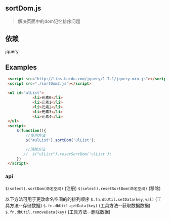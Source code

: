 ## sortDom.js 
>解决页面中的dom记忆排序问题

## 依赖
jquery

## Examples

```html
 <script src="http://libs.baidu.com/jquery/1.7.1/jquery.min.js"></script>
 <script src="./sortDom2.js"></script>

 <ul id="ulList">
            <li>元素0</li>
            <li>元素1</li>
            <li>元素2</li>
            <li>元素3</li>
            <li>元素4</li>
 </ul>
 <script>
     $(function(){
         //使用方法
         $("#ulList").sortDom('ulList');

         //清除方法
        //  $("ulList").resetSortDom('ulList');
     })
 </script>
 ```
### api

`$(select).sortDom(命名空间)` (注册)
`$(select).resetSortDom(命名空间)` (移除)

以下方法可用于更改命名空间的的排列顺序
`$.fn.dbUtil.setData(key,val)` (工具方法--存储数据)
`$.fn.dbUtil.getData(key)` (工具方法--获取数据数据)
`$.fn.dbUtil.removeData(key)` (工具方法--删除数据) 




